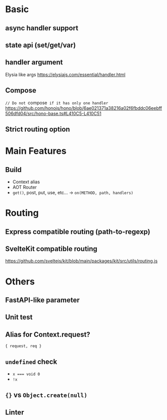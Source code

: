 # Basic

## async handler support

## state api (set/get/var)

## handler argument

Elysia like args
https://elysiajs.com/essential/handler.html

## Compose

`// Do not `compose` if it has only one handler`
https://github.com/honojs/hono/blob/6ae021371a38216a02f6fbddc06eebff506dfd04/src/hono-base.ts#L410C5-L410C51

## Strict routing option


# Main Features

## Build

- Context alias
- AOT Router
- `get()`, post, put, use, etc... -> `on(METHOD, path, handlers)`


# Routing

## Express compatible routing (path-to-regexp)


## SvelteKit compatible routing

https://github.com/sveltejs/kit/blob/main/packages/kit/src/utils/routing.js


# Others

## FastAPI-like parameter

## Unit test

## Alias for Context.request?

`{ request, req }`

## `undefined` check

- `x === void 0`
- `!x`

## `{}` vs `Object.create(null)`

## Linter
